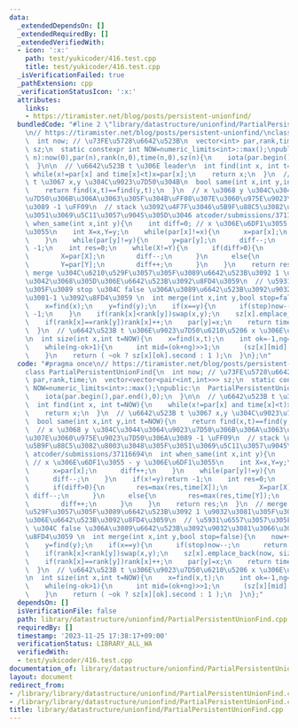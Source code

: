 ```yaml
---
data:
  _extendedDependsOn: []
  _extendedRequiredBy: []
  _extendedVerifiedWith:
  - icon: ':x:'
    path: test/yukicoder/416.test.cpp
    title: test/yukicoder/416.test.cpp
  _isVerificationFailed: true
  _pathExtension: cpp
  _verificationStatusIcon: ':x:'
  attributes:
    links:
    - https://tiramister.net/blog/posts/persistent-unionfind/
  bundledCode: "#line 2 \"library/datastructure/unionfind/PartialPersistentUnionFind.cpp\"\
    \n// https://tiramister.net/blog/posts/persistent-unionfind/\nclass PartialPersistentUnionFind{\n\
    \  int now; // \u73FE\u5728\u6642\u523B\n  vector<int> par,rank,time;\n  vector<vector<pair<int,int>>>\
    \ sz;\n  static constexpr int NOW=numeric_limits<int>::max();\npublic:\n  PartialPersistentUnionFind(int\
    \ n):now(0),par(n),rank(n,0),time(n,0),sz(n){\n    iota(par.begin(),par.end(),0);\n\
    \  }\n\n  // \u6642\u523B t \u306E leader\n  int find(int x, int t=NOW){\n   \
    \ while(x!=par[x] and time[x]<t)x=par[x];\n    return x;\n  }\n  // \u6642\u523B\
    \ t \u3067 x,y \u304C\u9023\u7D50\u304B\n  bool same(int x,int y,int t=NOW){\n\
    \    return find(x,t)==find(y,t);\n  }\n  // x \u3068 y \u304C\u3044\u3064\u9023\
    \u7D50\u306B\u306A\u3063\u305F\u304B\uFF08\u307E\u3060\u975E\u9023\u7D50\u306A\
    \u3089 -1 \uFF09\n  // stack \u3092\u4F7F\u3046\u5B9F\u88C5\u3082\u8003\u3048\u305F\
    \u3051\u3069\u5C11\u3057\u9045\u305D\u3046 atcoder/submissions/37116694\n  int\
    \ when_same(int x,int y){\n    int diff=0; // x \u306E\u6DF1\u3055 - y \u306E\u6DF1\
    \u3055\n    int X=x,Y=y;\n    while(par[x]!=x){\n      x=par[x];\n      diff++;\n\
    \    }\n    while(par[y]!=y){\n      y=par[y];\n      diff--;\n    }\n    if(x!=y)return\
    \ -1;\n    int res=0;\n    while(X!=Y){\n      if(diff>0){\n        res=max(res,time[X]);\n\
    \        X=par[X];\n        diff--;\n      }\n      else{\n        res=max(res,time[Y]);\n\
    \        Y=par[Y];\n        diff++;\n      }\n    }\n    return res;\n  }\n  //\
    \ merge \u304C\u6210\u529F\u3057\u305F\u3089\u6642\u523B\u3092 1 \u9032\u3081\u305F\
    \u3042\u3068\u305D\u306E\u6642\u523B\u3092\u8FD4\u3059\n  // \u5931\u6557\u3057\
    \u305F\u3089 stop \u304C false \u306A\u3089\u6642\u523B\u3092\u9032\u3081\u3066\
    \u3001-1 \u3092\u8FD4\u3059 \n  int merge(int x,int y,bool stop=false){\n    now++;\n\
    \    x=find(x);\n    y=find(y);\n    if(x==y){\n      if(stop)now--;\n      return\
    \ -1;\n    }\n    if(rank[x]<rank[y])swap(x,y);\n    sz[x].emplace_back(now, size(x)+size(y));\n\
    \    if(rank[x]==rank[y])rank[x]++;\n    par[y]=x;\n    return time[y]=now;\n\
    \  }\n  // \u6642\u523B t \u306E\u9023\u7D50\u6210\u5206 x \u306E\u30B5\u30A4\u30BA\
    \n  int size(int x,int t=NOW){\n    x=find(x,t);\n    int ok=-1,ng=sz[x].size();\n\
    \    while(ng-ok>1){\n      int mid=(ok+ng)>>1;\n      (sz[x][mid].first <= t?ok:ng)=mid;\n\
    \    }\n    return ( ~ok ? sz[x][ok].second : 1 );\n  }\n};\n"
  code: "#pragma once\n// https://tiramister.net/blog/posts/persistent-unionfind/\n\
    class PartialPersistentUnionFind{\n  int now; // \u73FE\u5728\u6642\u523B\n  vector<int>\
    \ par,rank,time;\n  vector<vector<pair<int,int>>> sz;\n  static constexpr int\
    \ NOW=numeric_limits<int>::max();\npublic:\n  PartialPersistentUnionFind(int n):now(0),par(n),rank(n,0),time(n,0),sz(n){\n\
    \    iota(par.begin(),par.end(),0);\n  }\n\n  // \u6642\u523B t \u306E leader\n\
    \  int find(int x, int t=NOW){\n    while(x!=par[x] and time[x]<t)x=par[x];\n\
    \    return x;\n  }\n  // \u6642\u523B t \u3067 x,y \u304C\u9023\u7D50\u304B\n\
    \  bool same(int x,int y,int t=NOW){\n    return find(x,t)==find(y,t);\n  }\n\
    \  // x \u3068 y \u304C\u3044\u3064\u9023\u7D50\u306B\u306A\u3063\u305F\u304B\uFF08\
    \u307E\u3060\u975E\u9023\u7D50\u306A\u3089 -1 \uFF09\n  // stack \u3092\u4F7F\u3046\
    \u5B9F\u88C5\u3082\u8003\u3048\u305F\u3051\u3069\u5C11\u3057\u9045\u305D\u3046\
    \ atcoder/submissions/37116694\n  int when_same(int x,int y){\n    int diff=0;\
    \ // x \u306E\u6DF1\u3055 - y \u306E\u6DF1\u3055\n    int X=x,Y=y;\n    while(par[x]!=x){\n\
    \      x=par[x];\n      diff++;\n    }\n    while(par[y]!=y){\n      y=par[y];\n\
    \      diff--;\n    }\n    if(x!=y)return -1;\n    int res=0;\n    while(X!=Y){\n\
    \      if(diff>0){\n        res=max(res,time[X]);\n        X=par[X];\n       \
    \ diff--;\n      }\n      else{\n        res=max(res,time[Y]);\n        Y=par[Y];\n\
    \        diff++;\n      }\n    }\n    return res;\n  }\n  // merge \u304C\u6210\
    \u529F\u3057\u305F\u3089\u6642\u523B\u3092 1 \u9032\u3081\u305F\u3042\u3068\u305D\
    \u306E\u6642\u523B\u3092\u8FD4\u3059\n  // \u5931\u6557\u3057\u305F\u3089 stop\
    \ \u304C false \u306A\u3089\u6642\u523B\u3092\u9032\u3081\u3066\u3001-1 \u3092\
    \u8FD4\u3059 \n  int merge(int x,int y,bool stop=false){\n    now++;\n    x=find(x);\n\
    \    y=find(y);\n    if(x==y){\n      if(stop)now--;\n      return -1;\n    }\n\
    \    if(rank[x]<rank[y])swap(x,y);\n    sz[x].emplace_back(now, size(x)+size(y));\n\
    \    if(rank[x]==rank[y])rank[x]++;\n    par[y]=x;\n    return time[y]=now;\n\
    \  }\n  // \u6642\u523B t \u306E\u9023\u7D50\u6210\u5206 x \u306E\u30B5\u30A4\u30BA\
    \n  int size(int x,int t=NOW){\n    x=find(x,t);\n    int ok=-1,ng=sz[x].size();\n\
    \    while(ng-ok>1){\n      int mid=(ok+ng)>>1;\n      (sz[x][mid].first <= t?ok:ng)=mid;\n\
    \    }\n    return ( ~ok ? sz[x][ok].second : 1 );\n  }\n};"
  dependsOn: []
  isVerificationFile: false
  path: library/datastructure/unionfind/PartialPersistentUnionFind.cpp
  requiredBy: []
  timestamp: '2023-11-25 17:38:17+09:00'
  verificationStatus: LIBRARY_ALL_WA
  verifiedWith:
  - test/yukicoder/416.test.cpp
documentation_of: library/datastructure/unionfind/PartialPersistentUnionFind.cpp
layout: document
redirect_from:
- /library/library/datastructure/unionfind/PartialPersistentUnionFind.cpp
- /library/library/datastructure/unionfind/PartialPersistentUnionFind.cpp.html
title: library/datastructure/unionfind/PartialPersistentUnionFind.cpp
---
```

